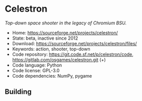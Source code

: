 # Celestron

_Top-down space shooter in the legacy of Chromium BSU._

- Home: https://sourceforge.net/projects/celestron/
- State: beta, inactive since 2012
- Download: https://sourceforge.net/projects/celestron/files/
- Keywords: action, shooter, top-down
- Code repository: https://git.code.sf.net/p/celestron/code, https://gitlab.com/osgames/celestron.git (+)
- Code language: Python
- Code license: GPL-3.0
- Code dependencies: NumPy, pygame

## Building
